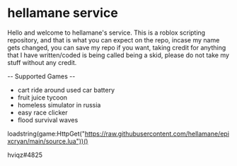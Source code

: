 # hellamane service
Hello and welcome to hellamane's service. This is a roblox scripting
repository, and that is what you can expect on the repo, incase my
name gets changed, you can save my repo if you want, taking credit
for anything that I have written/coded is being called being a skid, please do not take my stuff without any credit.

-- Supported Games --
- cart ride around used car battery
- fruit juice tycoon
- homeless simulator in russia
- easy race clicker
- flood survival waves

loadstring(game:HttpGet("https://raw.githubusercontent.com/hellamane/epixcryan/main/source.lua"))()

hviqz#4825
